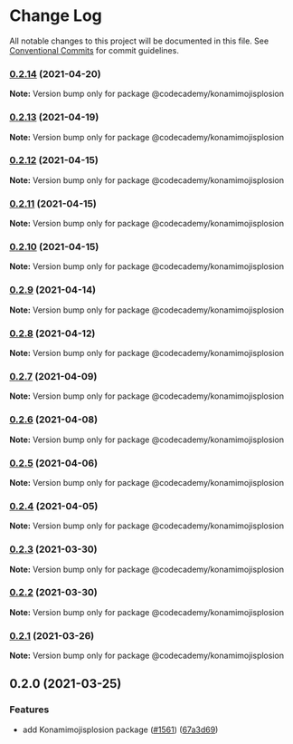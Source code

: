 # Change Log

All notable changes to this project will be documented in this file.
See [Conventional Commits](https://conventionalcommits.org) for commit guidelines.

### [0.2.14](https://github.com/Codecademy/client-modules/compare/@codecademy/konamimojisplosion@0.2.13...@codecademy/konamimojisplosion@0.2.14) (2021-04-20)

**Note:** Version bump only for package @codecademy/konamimojisplosion





### [0.2.13](https://github.com/Codecademy/client-modules/compare/@codecademy/konamimojisplosion@0.2.12...@codecademy/konamimojisplosion@0.2.13) (2021-04-19)

**Note:** Version bump only for package @codecademy/konamimojisplosion





### [0.2.12](https://github.com/Codecademy/client-modules/compare/@codecademy/konamimojisplosion@0.2.11...@codecademy/konamimojisplosion@0.2.12) (2021-04-15)

**Note:** Version bump only for package @codecademy/konamimojisplosion





### [0.2.11](https://github.com/Codecademy/client-modules/compare/@codecademy/konamimojisplosion@0.2.10...@codecademy/konamimojisplosion@0.2.11) (2021-04-15)

**Note:** Version bump only for package @codecademy/konamimojisplosion





### [0.2.10](https://github.com/Codecademy/client-modules/compare/@codecademy/konamimojisplosion@0.2.9...@codecademy/konamimojisplosion@0.2.10) (2021-04-15)

**Note:** Version bump only for package @codecademy/konamimojisplosion





### [0.2.9](https://github.com/Codecademy/client-modules/compare/@codecademy/konamimojisplosion@0.2.8...@codecademy/konamimojisplosion@0.2.9) (2021-04-14)

**Note:** Version bump only for package @codecademy/konamimojisplosion





### [0.2.8](https://github.com/Codecademy/client-modules/compare/@codecademy/konamimojisplosion@0.2.7...@codecademy/konamimojisplosion@0.2.8) (2021-04-12)

**Note:** Version bump only for package @codecademy/konamimojisplosion





### [0.2.7](https://github.com/Codecademy/client-modules/compare/@codecademy/konamimojisplosion@0.2.6...@codecademy/konamimojisplosion@0.2.7) (2021-04-09)

**Note:** Version bump only for package @codecademy/konamimojisplosion





### [0.2.6](https://github.com/Codecademy/client-modules/compare/@codecademy/konamimojisplosion@0.2.5...@codecademy/konamimojisplosion@0.2.6) (2021-04-08)

**Note:** Version bump only for package @codecademy/konamimojisplosion





### [0.2.5](https://github.com/Codecademy/client-modules/compare/@codecademy/konamimojisplosion@0.2.4...@codecademy/konamimojisplosion@0.2.5) (2021-04-06)

**Note:** Version bump only for package @codecademy/konamimojisplosion





### [0.2.4](https://github.com/Codecademy/client-modules/compare/@codecademy/konamimojisplosion@0.2.3...@codecademy/konamimojisplosion@0.2.4) (2021-04-05)

**Note:** Version bump only for package @codecademy/konamimojisplosion





### [0.2.3](https://github.com/Codecademy/client-modules/compare/@codecademy/konamimojisplosion@0.2.2...@codecademy/konamimojisplosion@0.2.3) (2021-03-30)

**Note:** Version bump only for package @codecademy/konamimojisplosion





### [0.2.2](https://github.com/Codecademy/client-modules/compare/@codecademy/konamimojisplosion@0.2.1...@codecademy/konamimojisplosion@0.2.2) (2021-03-30)

**Note:** Version bump only for package @codecademy/konamimojisplosion





### [0.2.1](https://github.com/Codecademy/client-modules/compare/@codecademy/konamimojisplosion@0.2.0...@codecademy/konamimojisplosion@0.2.1) (2021-03-26)

**Note:** Version bump only for package @codecademy/konamimojisplosion





## 0.2.0 (2021-03-25)


### Features

* add Konamimojisplosion package ([#1561](https://github.com/Codecademy/client-modules/issues/1561)) ([67a3d69](https://github.com/Codecademy/client-modules/commit/67a3d696f7c0ca77886e6bd1578acfb4944bc6b0))
